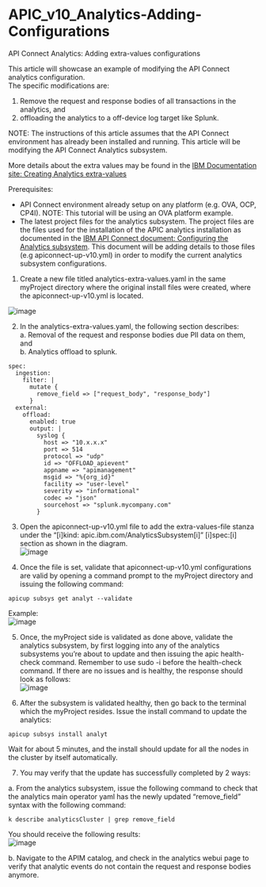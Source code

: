 # APIC_v10_Analytics-Adding-Configurations
API Connect Analytics: Adding extra-values configurations  

This article will showcase an example of modifying the API Connect analytics configuration.  
The specific modifications are:  
1. Remove the request and response bodies of all transactions in the analytics, and
2. offloading the analytics to a off-device log target like Splunk.  
  
NOTE: The instructions of this article assumes that the API Connect environment has already been installed and running. This article will be modifying the API Connect Analytics subsystem.

More details about the extra values may be found in the [IBM Documentation site: Creating Analytics extra-values](https://www.ibm.com/docs/en/api-connect/10.0.1.x?topic=subsystem-creating-analytics-extra-values-file)  

Prerequisites:
- API Connect environment already setup on any platform (e.g. OVA, OCP, CP4I). NOTE: This tutorial will be using an OVA platform example.  
- The latest project files for the analytics subsystem. The project files are the files used for the installation of the APIC analytics installation as documented in the [IBM API Connect document: Configuring the Analytics subsystem](https://www.ibm.com/docs/en/api-connect/10.0.1.x?topic=subsystem-configuring-analytics). This document will be adding details to those files (e.g apiconnect-up-v10.yml) in order to modify the current analytics subsystem configurations.

1.	Create a new file titled analytics-extra-values.yaml in the same myProject directory where the original install files were created, where the apiconnect-up-v10.yml is located.  

![image](https://user-images.githubusercontent.com/66093865/207155240-d6f1bdb8-52ac-4cd8-ac35-a4395a786690.png)  

2. In the analytics-extra-values.yaml, the following section describes:  
  a. Removal of the request and response bodies due PII data on them, and   
  b. Analytics offload to splunk.  
```  
spec:
  ingestion:
    filter: |
      mutate {
        remove_field => ["request_body", "response_body"]
      }
  external:
    offload:
      enabled: true
      output: |
        syslog {
          host => "10.x.x.x"
          port => 514
          protocol => "udp"
          id => "OFFLOAD_apievent"
          appname => "apimanagement"
          msgid => "%{org_id}"
          facility => "user-level"
          severity => "informational"
          codec => "json"
          sourcehost => "splunk.mycompany.com"
        }

```  

3. Open the apiconnect-up-v10.yml file to add the extra-values-file stanza under the “[i]kind: apic.ibm.com/AnalyticsSubsystem[i]” [i]spec:[i] section as shown in the diagram.  
![image](https://user-images.githubusercontent.com/66093865/207156855-6b07ac5d-9905-4cba-8640-1b8cc73c8696.png)  

4. Once the file is set, validate that apiconnect-up-v10.yml configurations are valid by opening a command prompt to the myProject directory and issuing the following command:  

```  
apicup subsys get analyt --validate
```  
Example:  
![image](https://user-images.githubusercontent.com/66093865/207155086-24348970-4097-4ab0-b9f0-824876d834e4.png)  

5.	Once, the myProject side is validated as done above, validate the analytics subsystem, by first logging into any of the analytics subsystems you’re about to update and then issuing the apic health-check command. Remember to use sudo -i before the health-check command.
If there are no issues and is healthy, the response should look as follows:  
![image](https://user-images.githubusercontent.com/66093865/207157799-d629e4a9-e06b-4488-8eef-acd8eb1cbfdb.png)  

6.	After the subsystem is validated healthy, then go back to the terminal which the myProject resides. Issue the install command to update the analytics:  
```  
apicup subsys install analyt
```  

Wait for about 5 minutes, and the install should update for all the nodes in the cluster by itself automatically.

7.	You may verify that the update has successfully completed by 2 ways:  
  
  a. From the analytics subsystem, issue the following command to check that the analytics main operator yaml has the newly updated “remove_field” syntax with the following command:  
```  
k describe analyticsCluster | grep remove_field
```  
You should receive the following results:  
![image](https://user-images.githubusercontent.com/66093865/207158282-e135d054-8fe3-45e9-ba23-28c372ece353.png)  
  
  b. Navigate to the APIM catalog, and check in the analytics webui page to verify that analytic events do not contain the request and response bodies anymore.  
  





